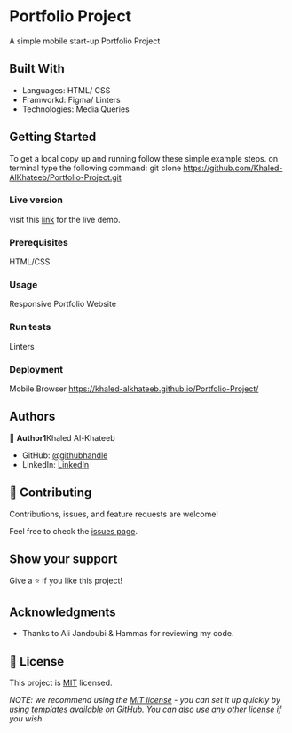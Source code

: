 # Portfolio Project

A simple mobile start-up Portfolio Project


## Built With

- Languages: HTML/ CSS
- Framworkd: Figma/ Linters
- Technologies: Media Queries 

## Getting Started

To get a local copy up and running follow these simple example steps.
on terminal type the following command:
git clone https://github.com/Khaled-AlKhateeb/Portfolio-Project.git

### Live version
visit this [link](https://khaled-alkhateeb.github.io/Portfolio-Project/) for the live demo.
### Prerequisites
HTML/CSS
### Usage
Responsive Portfolio Website
### Run tests
Linters
### Deployment
Mobile Browser
https://khaled-alkhateeb.github.io/Portfolio-Project/


## Authors

👤 **Author1**Khaled Al-Khateeb

- GitHub: [@githubhandle](https://github.com/Khaled-AlKhateeb)
- LinkedIn: [LinkedIn](https://www.linkedin.com/in/khaled-al-khateeb-3a1013247)

## 🤝 Contributing

Contributions, issues, and feature requests are welcome!

Feel free to check the [issues page](https://github.com/Khaled-AlKhateeb/Portfolio-Project/issues).

## Show your support

Give a ⭐️ if you like this project!

## Acknowledgments

- Thanks to Ali Jandoubi & Hammas for reviewing my code.

## 📝 License

This project is [MIT](./LICENSE) licensed.

_NOTE: we recommend using the [MIT license](https://choosealicense.com/licenses/mit/) - you can set it up quickly by [using templates available on GitHub](https://docs.github.com/en/communities/setting-up-your-project-for-healthy-contributions/adding-a-license-to-a-repository). You can also use [any other license](https://choosealicense.com/licenses/) if you wish._
